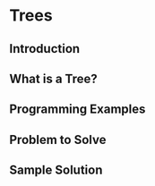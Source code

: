# Trees

## Introduction

## What is a Tree?

## Programming Examples

## Problem to Solve

## Sample Solution